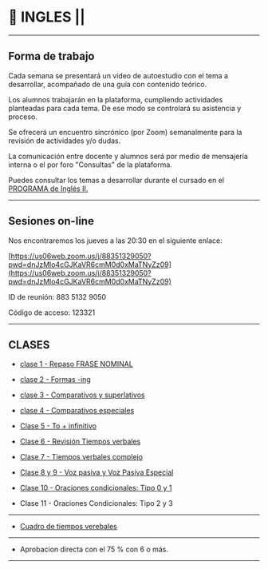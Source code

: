 # :book: INGLES ||

---

## Forma de trabajo

Cada semana se presentará un video de autoestudio con el tema a desarrollar, acompañado de una guía con contenido teórico.

Los alumnos trabajarán en la plataforma, cumpliendo actividades planteadas para cada tema. De ese modo se controlará su asistencia y proceso.

Se ofrecerá un encuentro sincrónico (por Zoom) semanalmente para la revisión de actividades y/o dudas.

La comunicación entre docente y alumnos será por medio de mensajería interna o el por foro "Consultas" de la plataforma.

Puedes consultar los temas a desarrollar durante el cursado en el [PROGRAMA de Inglés II.](http://campus.frsr.utn.edu.ar/moodle/pluginfile.php/67488/mod_label/intro/Programa%20Ingl%C3%A9s%20II.pdf)

---

## Sesiones on-line



Nos encontraremos los jueves a las 20:30 en el siguiente enlace:

[https://us06web.zoom.us/j/88351329050?pwd=dnJzMlo4cGJKaVR6cmM0d0xMaTNyZz09](https://us06web.zoom.us/j/88351329050?pwd=dnJzMlo4cGJKaVR6cmM0d0xMaTNyZz09)

ID de reunión: 883 5132 9050

Código de acceso: 123321

---

## CLASES

- [clase 1 - Repaso FRASE NOMINAL](https://github.com/eugenia1984/UTN-FRSR-Programacion-1year-2semester/tree/main/ingles2/frase_nominal)

- [clase 2 - Formas -ing](https://github.com/eugenia1984/UTN-FRSR-Programacion-1year-2semester/tree/main/ingles2/formas-ing)

- [clase 3 - Comparativos y superlativos](https://github.com/eugenia1984/UTN-FRSR-Programacion-1year-2semester/tree/main/ingles2/comparativos-superlativos)

- [clase 4 - Comparativos especiales](https://github.com/eugenia1984/UTN-FRSR-Programacion-1year-2semester/tree/main/ingles2/comparativos-especiales)

- [Clase 5 - To + infinitivo](https://github.com/eugenia1984/UTN-FRSR-Programacion-1year-2semester/tree/main/ingles2/to_infinitivo)

- [Clase 6 - Revisión Tiempos verbales](https://github.com/eugenia1984/UTN-FRSR-Programacion-1year-2semester/tree/main/ingles2/revision_tiempos_verbales)

- [Clase 7 - Tiempos verbales complejo](https://github.com/eugenia1984/UTN-FRSR-Programacion-1year-2semester/tree/main/ingles2/tiempos_verbales_complejos)

- [Clase 8 y 9 - Voz pasiva y Voz Pasiva Especial](https://github.com/eugenia1984/UTN-FRSR-Programacion-1year-2semester/tree/main/ingles2/voz_pasiva)

- [Clase 10 - Oraciones condicionales: Tipo 0 y 1](https://github.com/eugenia1984/UTN-FRSR-Programacion-1year-2semester/tree/main/ingles2/condicionales_0_1)

- Clase 11 - Oraciones Condicionales: Tipo 2 y 3


---

- [Cuadro de tiempos verebales](https://github.com/eugenia1984/UTN-FRSR-Programacion-1year-2semester/blob/main/ingles2/cuadro_tiempos_verbales.pdf)

---

- Aprobacion directa con el 75 % con 6 o más.

---
